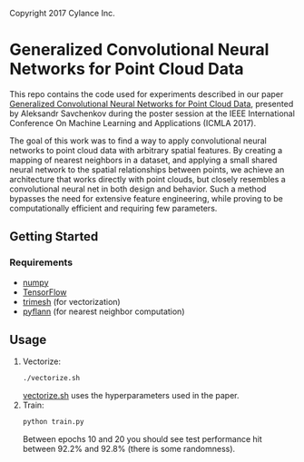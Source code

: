 Copyright 2017 Cylance Inc.

# Generalized Convolutional Neural Networks for Point Cloud Data
This repo contains the code used for experiments described in our paper [Generalized Convolutional Neural Networks for Point Cloud Data](https://arxiv.org/abs/1707.06719), presented by Aleksandr Savchenkov during the poster session at the IEEE International Conference On Machine Learning and Applications (ICMLA 2017).

The goal of this work was to find a way to apply convolutional neural networks to point cloud data with arbitrary spatial features. By creating a mapping of nearest neighbors in a dataset, and applying a small shared neural network to the spatial relationships between points, we achieve an architecture that works directly with point clouds, but closely resembles a convolutional neural net in both design and behavior. Such a method bypasses the need for extensive feature engineering, while proving to be computationally efficient and requiring few parameters.

## Getting Started
### Requirements
* [numpy](http://www.numpy.org/)
* [TensorFlow](https://www.tensorflow.org)
* [trimesh](https://github.com/mikedh/trimesh) (for vectorization)
* [pyflann](https://github.com/primetang/pyflann) (for nearest neighbor computation)

## Usage
1. Vectorize:
    ```sh
    ./vectorize.sh
    ```
    [vectorize.sh](./vectorize.sh) uses the hyperparameters used in the paper.
2. Train:
    ```python
    python train.py
    ```
    Between epochs 10 and 20 you should see test performance hit between 92.2% and 92.8% (there is some randomness).
